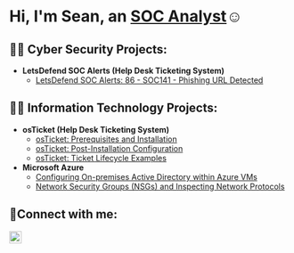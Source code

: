 <h1>Hi, I'm Sean, an <a href="https://www.linkedin.com/in/sean-maldonado-b63a4a281/">SOC Analyst</a>☺</h1>

<h2>👨‍💻 Cyber Security Projects:</h2>

- <b> LetsDefend SOC Alerts (Help Desk Ticketing System)</b>
  - [LetsDefend SOC Alerts: 86 - SOC141 - Phishing URL Detected](https://github.com/seanmaldonadooo)
  
<h2>👨‍💻 Information Technology Projects:</h2>

- <b>osTicket (Help Desk Ticketing System)</b>
  - [osTicket: Prerequisites and Installation](https://github.com/seanmaldonadooo/osticket-prereqs)
  - [osTicket: Post-Installation Configuration](https://github.com/seanmaldonadooo/post-install-config)
  - [osTicket: Ticket Lifecycle Examples](https://github.com/seanmaldonadooo/ticket-lifecycle)
- <b>Microsoft Azure</b>
  - [Configuring On-premises Active Directory within Azure VMs](https://github.com/seanmaldonadooo/configure-ad)
  - [Network Security Groups (NSGs) and Inspecting Network Protocols](https://github.com/seanmaldonadooo/azure-network-protocols)

<h2>🤳Connect with me:</h2>

[<img align="left" alt="Josh | LinkedIn" width="22px" src="https://cdn.jsdelivr.net/npm/simple-icons@v3/icons/linkedin.svg" />][linkedin]

[linkedin]: https://www.linkedin.com/in/sean-maldonado-b63a4a281/
